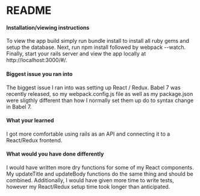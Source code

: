 # README

#### Installation/viewing instructions
To view the app build simply run bundle install to install all ruby gems and setup the database.  Next, run npm install followed by webpack --watch.  Finally, start your rails server and view the app locally at http://localhost:3000/#/.

#### Biggest issue you ran into
The biggest issue I ran into was setting up React / Redux.  Babel 7 was recently released, so my webpack.config.js file as well as my package.json were sligthly different than how I normally set them up do to syntax change in Babel 7.

#### What your learned
I got more comfortable using rails as an API and connecting it to a React/Redux frontend.

#### What would you have done differently
I would have written more dry functions for some of my React components.  My updateTitle and updateBody functions do the same thing and should be combined.  Additionally, I would have given more time to write tests, however my React/Redux setup time took longer than anticipated.
